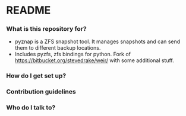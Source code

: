 # README #

### What is this repository for? ###

* pyznap is a ZFS snapshot tool. It manages snapshots and can send them to different backup locations.
* Includes pyzfs, zfs bindings for python. Fork of https://bitbucket.org/stevedrake/weir/ with some additional stuff.


### How do I get set up? ###


### Contribution guidelines ###


### Who do I talk to? ###

